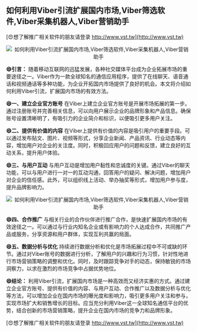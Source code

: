 ## **如何利用Viber引流扩展国内市场,Viber筛选软件,Viber采集机器人,Viber营销助手**

[😍想了解推广相关软件的朋友请登录 http://www.vst.tw](http://www.vst.tw)

 <center><img src="https://vst.tw/MP4/tuiguang/png/3.png" alt="如何利用Viber引流扩展国内市场,Viber筛选软件,Viber采集机器人,Viber营销助手"></center>

**😄引言：**
随着移动互联网的迅猛发展，各种社交媒体平台成为企业拓展市场的重要途径之一。Viber作为一款全球知名的通信应用程序，提供了在线聊天、语音通话和视频通话等多种功能，为企业开拓国内市场提供了良好的机会。本文将介绍如何利用Viber引流，扩展国内市场的有效方法。

**😄一、建立企业官方账号**
在Viber上建立企业官方账号是开展市场拓展的第一步。通过注册账号并完善相关信息，可以向用户展示企业的品牌形象和产品信息。确保账号设置清晰明了，有吸引力的企业简介和标识，以便吸引更多用户关注。

**😄二、提供有价值的内容**
在Viber上提供有价值的内容是吸引用户的重要手段。可以通过发布贴文、图片、视频等形式，分享企业新闻、产品资讯、行业动态等内容，增加用户对企业的关注度。同时，积极回应用户的问题和反馈，建立良好的互动关系，提升用户体验。

**😄三、与用户互动**
与用户互动是增加用户黏性和忠诚度的关键。通过Viber的聊天功能，可以与用户进行一对一的互动沟通，回答用户的疑问、解决问题，增加用户对企业的信任感。此外，可以组织线上活动、举办抽奖等形式，增加用户参与度，提升品牌影响力。

 <center><img src="https://vst.tw/MP4/tuiguang/png/0.png" alt="如何利用Viber引流扩展国内市场,Viber筛选软件,Viber采集机器人,Viber营销助手"></center>

**😄四、合作推广**
与相关行业的合作伙伴进行推广合作，是快速扩展国内市场的有效途径之一。可以通过与行业内知名企业或有影响力的个人达成合作，共同推广产品或服务，分享资源和用户群体，实现互利共赢的局面。

**😄五、数据分析与优化**
持续进行数据分析和优化是市场拓展过程中不可或缺的环节。通过对Viber账号的数据进行分析，了解用户的兴趣和行为习惯，针对性地进行市场营销策略的调整和优化。同时，及时跟踪竞争对手的动态，保持敏锐的市场洞察力，以求在激烈的市场竞争中占据优势地位。

**😄结论：**
利用Viber引流，扩展国内市场是一种高效而又经济实惠的方式。通过建立企业官方账号、提供有价值的内容、与用户互动、合作推广以及数据分析与优化等方法，可以增加企业在国内市场的曝光度和影响力，吸引更多用户关注和参与，实现市场扩大和销售增长的目标。应当充分利用Viber这一全球知名通信平台的优势，结合创新的市场营销策略，提升企业在国内市场的竞争力和品牌形象。

[😍想了解推广相关软件的朋友请登录 http://www.vst.tw](http://www.vst.tw)



